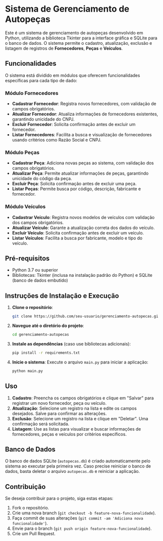 # Sistema de Gerenciamento de Autopeças

Este é um sistema de gerenciamento de autopeças desenvolvido em Python, utilizando a biblioteca Tkinter para a interface gráfica e SQLite para o banco de dados. O sistema permite o cadastro, atualização, exclusão e listagem de registros de **Fornecedores**, **Peças** e **Veículos**.

## Funcionalidades

O sistema está dividido em módulos que oferecem funcionalidades específicas para cada tipo de dado:

### Módulo Fornecedores
- **Cadastrar Fornecedor**: Registra novos fornecedores, com validação de campos obrigatórios.
- **Atualizar Fornecedor**: Atualiza informações de fornecedores existentes, garantindo unicidade do CNPJ.
- **Excluir Fornecedor**: Solicita confirmação antes de excluir um fornecedor.
- **Listar Fornecedores**: Facilita a busca e visualização de fornecedores usando critérios como Razão Social e CNPJ.

### Módulo Peças
- **Cadastrar Peça**: Adiciona novas peças ao sistema, com validação dos campos obrigatórios.
- **Atualizar Peça**: Permite atualizar informações de peças, garantindo unicidade do código da peça.
- **Excluir Peça**: Solicita confirmação antes de excluir uma peça.
- **Listar Peças**: Permite busca por código, descrição, fabricante e fornecedor.

### Módulo Veículos
- **Cadastrar Veículo**: Registra novos modelos de veículos com validação dos campos obrigatórios.
- **Atualizar Veículo**: Garante a atualização correta dos dados do veículo.
- **Excluir Veículo**: Solicita confirmação antes de excluir um veículo.
- **Listar Veículos**: Facilita a busca por fabricante, modelo e tipo do veículo.

## Pré-requisitos

- Python 3.7 ou superior
- Bibliotecas: Tkinter (inclusa na instalação padrão do Python) e SQLite (banco de dados embutido)


## Instruções de Instalação e Execução

1. **Clone o repositório**:
    ```bash
    git clone https://github.com/seu-usuario/gerenciamento-autopecas.git
    ```
2. **Navegue até o diretório do projeto**:
    ```bash
    cd gerenciamento-autopecas
    ```
3. **Instale as dependências** (caso use bibliotecas adicionais):
    ```bash
    pip install -r requirements.txt
    ```
4. **Inicie o sistema**:
    Execute o arquivo `main.py` para iniciar a aplicação:
    ```bash
    python main.py
    ```

## Uso

1. **Cadastro**: Preencha os campos obrigatórios e clique em "Salvar" para registrar um novo fornecedor, peça ou veículo.
2. **Atualização**: Selecione um registro na lista e edite os campos desejados. Salve para confirmar as alterações.
3. **Exclusão**: Selecione um registro na lista e clique em "Deletar". Uma confirmação será solicitada.
4. **Listagem**: Use as listas para visualizar e buscar informações de fornecedores, peças e veículos por critérios específicos.

## Banco de Dados

O banco de dados SQLite (`autopecas.db`) é criado automaticamente pelo sistema ao executar pela primeira vez. Caso precise reiniciar o banco de dados, basta deletar o arquivo `autopecas.db` e reiniciar a aplicação.

## Contribuição

Se deseja contribuir para o projeto, siga estas etapas:

1. Fork o repositório.
2. Crie uma nova branch (`git checkout -b feature-nova-funcionalidade`).
3. Faça commit de suas alterações (`git commit -am 'Adiciona nova funcionalidade'`).
4. Envie para o branch (`git push origin feature-nova-funcionalidade`).
5. Crie um Pull Request.




